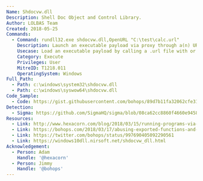 ```yaml
---
Name: Shdocvw.dll
Description: Shell Doc Object and Control Library.
Author: LOLBAS Team
Created: 2018-05-25
Commands:
  - Command: rundll32.exe shdocvw.dll,OpenURL "C:\test\calc.url"
    Description: Launch an executable payload via proxy through a(n) URL (information) file by calling OpenURL.
    Usecase: Load an executable payload by calling a .url file with or without quotes.  The .url file extension can be renamed.
    Category: Execute
    Privileges: User
    MitreID: T1218.011
    OperatingSystem: Windows
Full_Path:
  - Path: c:\windows\system32\shdocvw.dll
  - Path: c:\windows\syswow64\shdocvw.dll
Code_Sample:
  - Code: https://gist.githubusercontent.com/bohops/89d7b11fa32062cfe31be9fdb18f050e/raw/1206a613a6621da21e7fd164b80a7ff01c5b64ab/calc.url
Detection:
  - Sigma: https://github.com/SigmaHQ/sigma/blob/08ca62cc8860f4660e945805d0dd615ce75258c1/rules/windows/process_creation/win_susp_rundll32_activity.yml
Resources:
  - Link: http://www.hexacorn.com/blog/2018/03/15/running-programs-via-proxy-jumping-on-a-edr-bypass-trampoline-part-5/
  - Link: https://bohops.com/2018/03/17/abusing-exported-functions-and-exposed-dcom-interfaces-for-pass-thru-command-execution-and-lateral-movement/
  - Link: https://twitter.com/bohops/status/997690405092290561
  - Link: https://windows10dll.nirsoft.net/shdocvw_dll.html
Acknowledgement:
  - Person: Adam
    Handle: '@hexacorn'
  - Person: Jimmy
    Handle: '@bohops'
---
```

